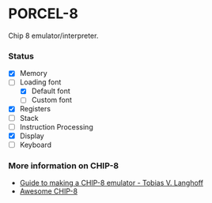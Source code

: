 # PORCEL-8

Chip 8 emulator/interpreter. 


### Status

- [X] Memory
- [ ] Loading font
  - [X] Default font
  - [ ] Custom font
- [X] Registers
- [ ] Stack
- [ ] Instruction Processing
- [X] Display
- [ ] Keyboard

### More information on CHIP-8

- [Guide to making a CHIP-8 emulator - Tobias V. Langhoff](https://tobiasvl.github.io/blog/write-a-chip-8-emulator/#specifications)
- [Awesome CHIP-8](https://chip-8.github.io/links/)
